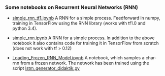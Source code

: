 ### Some notebooks on Recurrent Neural Networks (RNN)

* [simple_rnn_tf1.ipynb](simple_rnn_tf1.ipynb) A RNN for a simple process. Feedforward in numpy, training in TensorFlow using the RNN library (works with tf1.0 and python 3.4). 

* [simple_rnn.ipynb](simple_rnn.ipynb) A RNN for a simple process. In addition to the above notebook it also contains code for training it in TensorFlow from scratch (does not work with tf > 0.12)

* [Loading_Frozen_RNN_Model.ipynb](Loading_Frozen_RNN_Model.ipynb) A notebook, which samples a char-rnn from a frozen network. The network has been trained using the script [lstm_generator_didaktik.py](lstm_generator_didaktik.py)
